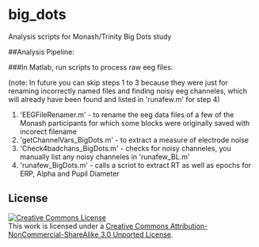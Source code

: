 # big_dots
Analysis scripts for Monash/Trinity Big Dots study

##Analysis Pipeline:

###In Matlab, run scripts to process raw eeg files:

(note: In future you can skip steps 1 to 3 because they were just for renaming incorrectly named files and finding noisy eeg channeles, which will already have been found and listed in 'runafew.m' for step 4)
1. 'EEGFileRenamer.m' - to rename the eeg data files of a few of the Monash participants for which some blocks were originally saved with incorect filename
2. 'getChannelVars_BigDots.m' - to extract a measure of electrode noise
3. 'Check4badchans_BigDots.m' - checks for noisy channeles, you manually list any noisy channeles in 'runafew_BL.m'
4. 'runafew_BigDots.m' - calls a scriot to extract RT as well as epochs for ERP, Alpha and Pupil Diameter 



## License

<a rel="license" href="http://creativecommons.org/licenses/by-nc-sa/3.0/"><img alt="Creative Commons License" style="border-width:0" src="http://i.creativecommons.org/l/by-nc-sa/3.0/88x31.png" /></a><br />This work is licensed under a <a rel="license" href="http://creativecommons.org/licenses/by-nc-sa/3.0/">Creative Commons Attribution-NonCommercial-ShareAlike 3.0 Unported License</a>.